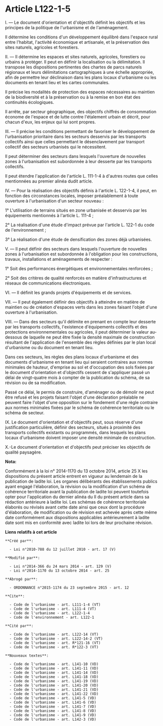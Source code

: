# Article L122-1-5

I. ― Le document d'orientation et d'objectifs définit les objectifs et les principes de la politique de l'urbanisme et de
l'aménagement. 

Il détermine les conditions d'un développement équilibré dans l'espace rural entre l'habitat, l'activité économique et
artisanale, et la préservation des sites naturels, agricoles et forestiers. 

II. ― Il détermine les espaces et sites naturels, agricoles, forestiers ou urbains à protéger. Il peut en définir la
localisation ou la délimitation. Il transpose les dispositions pertinentes des chartes de parcs naturels régionaux et leurs
délimitations cartographiques à une échelle appropriée, afin de permettre leur déclinaison dans les plans locaux d'urbanisme
ou les documents en tenant lieu et les cartes communales. 

Il précise les modalités de protection des espaces nécessaires au maintien de la biodiversité et à la préservation ou à la
remise en bon état des continuités écologiques. 

Il arrête, par secteur géographique, des objectifs chiffrés de consommation économe de l'espace et de lutte contre
l'étalement urbain et décrit, pour chacun d'eux, les enjeux qui lui sont propres. 

III. ― Il précise les conditions permettant de favoriser le développement de l'urbanisation prioritaire dans les secteurs
desservis par les transports collectifs ainsi que celles permettant le désenclavement par transport collectif des secteurs
urbanisés qui le nécessitent. 

Il peut déterminer des secteurs dans lesquels l'ouverture de nouvelles zones à l'urbanisation est subordonnée à leur desserte
par les transports collectifs. 

Il peut étendre l'application de l'article L. 111-1-4 à d'autres routes que celles mentionnées au premier alinéa dudit
article. 

IV. ― Pour la réalisation des objectifs définis à l'article L. 122-1-4, il peut, en fonction des circonstances locales,
imposer préalablement à toute ouverture à l'urbanisation d'un secteur nouveau : 

1° L'utilisation de terrains situés en zone urbanisée et desservis par les équipements mentionnés à l'article L. 111-4 ; 

2° La réalisation d'une étude d'impact prévue par l'article L. 122-1 du code de l'environnement ; 

3° La réalisation d'une étude de densification des zones déjà urbanisées. 

V. ― Il peut définir des secteurs dans lesquels l'ouverture de nouvelles zones à l'urbanisation est subordonnée à
l'obligation pour les constructions, travaux, installations et aménagements de respecter : 

1° Soit des performances énergétiques et environnementales renforcées ; 

2° Soit des critères de qualité renforcés en matière d'infrastructures et réseaux de communications électroniques. 

VI. ― Il définit les grands projets d'équipements et de services. 

VII. ― Il peut également définir des objectifs à atteindre en matière de maintien ou de création d'espaces verts dans les
zones faisant l'objet d'une ouverture à l'urbanisation. 

VIII. ― Dans des secteurs qu'il délimite en prenant en compte leur desserte par les transports collectifs, l'existence
d'équipements collectifs et des protections environnementales ou agricoles, il peut déterminer la valeur au-dessous de
laquelle ne peut être fixée la densité maximale de construction résultant de l'application de l'ensemble des règles définies
par le plan local d'urbanisme ou du document en tenant lieu. 

Dans ces secteurs, les règles des plans locaux d'urbanisme et des documents d'urbanisme en tenant lieu qui seraient
contraires aux normes minimales de hauteur, d'emprise au sol et d'occupation des sols fixées par le document d'orientation et
d'objectifs cessent de s'appliquer passé un délai de vingt-quatre mois à compter de la publication du schéma, de sa révision
ou de sa modification. 

Passé ce délai, le permis de construire, d'aménager ou de démolir ne peut être refusé et les projets faisant l'objet d'une
déclaration préalable ne peuvent faire l'objet d'une opposition sur le fondement d'une règle contraire aux normes minimales
fixées par le schéma de cohérence territoriale ou le schéma de secteur. 

IX. Le document d'orientation et d'objectifs peut, sous réserve d'une justification particulière, définir des secteurs,
situés à proximité des transports collectifs existants ou programmés, dans lesquels les plans locaux d'urbanisme doivent
imposer une densité minimale de construction. 

X.-Le document d'orientation et d'objectifs peut préciser les objectifs de qualité paysagère.

**Nota:**

Conformément à la loi n° 2014-1170 du 13 octobre 2014, article 25 X les dispositions du présent article entrent en vigueur au
lendemain de la publication de ladite loi. Les organes délibérants des établissements publics ayant engagé l'élaboration, la
révision ou la modification d'un schéma de cohérence territoriale avant la publication de ladite loi peuvent toutefois opter
pour l'application du dernier alinéa du II du présent article dans sa rédaction antérieure à ladite loi. Les schémas de
cohérence territoriale élaborés ou révisés avant cette date ainsi que ceux dont la procédure d'élaboration, de modification
ou de révision est achevée après cette même date conformément aux dispositions applicables antérieurement à ladite date sont
mis en conformité avec ladite loi lors de leur prochaine révision.

**Liens relatifs à cet article**

	**Créé par**:

	  - Loi n°2010-788 du 12 juillet 2010 - art. 17 (V)

	**Modifié par**:

	  - Loi n°2014-366 du 24 mars 2014 - art. 129 (V)
	  - Loi n°2014-1170 du 13 octobre 2014 - art. 25

	**Abrogé par**:

	  - ORDONNANCE n°2015-1174 du 23 septembre 2015 - art. 12

	**Cite**:

	  - Code de l'urbanisme - art. L111-1-4 (VT)
	  - Code de l'urbanisme - art. L111-4 (VT)
	  - Code de l'urbanisme - art. L122-1-4
	  - Code de l'environnement - art. L122-1

	**Cité par**:

	  - Code de l'urbanisme - art. L122-14 (VT)
	  - Code de l'urbanisme - art. L122-14-2 (VT)
	  - Code de l'urbanisme - art. R*121-16 (VT)
	  - Code de l'urbanisme - art. R*122-3 (VT)

	**Nouveaux textes**:

	  - Code de l'urbanisme - art. L141-10 (VD)
	  - Code de l'urbanisme - art. L141-11 (VD)
	  - Code de l'urbanisme - art. L141-14 (VD)
	  - Code de l'urbanisme - art. L141-18 (VD)
	  - Code de l'urbanisme - art. L141-19 (VD)
	  - Code de l'urbanisme - art. L141-20 (VD)
	  - Code de l'urbanisme - art. L141-21 (VD)
	  - Code de l'urbanisme - art. L141-22 (VD)
	  - Code de l'urbanisme - art. L141-5 (VD)
	  - Code de l'urbanisme - art. L141-6 (VD)
	  - Code de l'urbanisme - art. L141-7 (VD)
	  - Code de l'urbanisme - art. L141-8 (VD)
	  - Code de l'urbanisme - art. L141-9 (VD)
	  - Code de l'urbanisme - art. L142-3 (VD)
